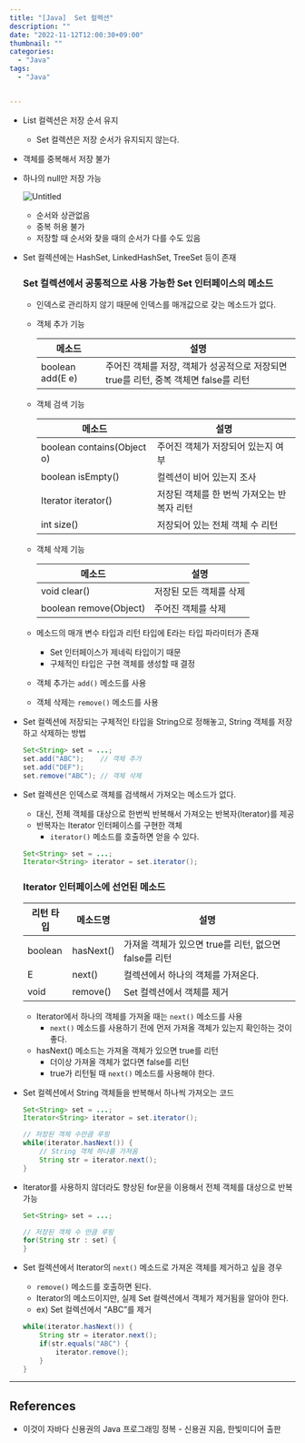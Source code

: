 ```yaml
---
title: "[Java]  Set 컬렉션"
description: ""
date: "2022-11-12T12:00:30+09:00"
thumbnail: ""
categories:
  - "Java"
tags:
  - "Java"


---
```

<!--more-->

- List 컬렉션은 저장 순서 유지
    - Set 컬렉션은 저장 순서가 유지되지 않는다.
- 객체를 중복해서 저장 불가
- 하나의 null만 저장 가능
    
    ![Untitled](/images/lang_java/collectionFramework/Set_컬렉션/Untitled.png)
    
    - 순서와 상관없음
    - 중복 허용 불가
    - 저장할 때 순서와 찾을 때의 순서가 다를 수도 있음
- Set 컬렉션에는 HashSet, LinkedHashSet, TreeSet 등이 존재
    
    ### Set 컬렉션에서 공통적으로 사용 가능한 Set 인터페이스의 메소드
    
    - 인덱스로 관리하지 않기 때문에 인덱스를 매개값으로 갖는 메소드가 없다.
    - 객체 추가 기능
        
        
        | 메소드 | 설명 |
        | --- | --- |
        | boolean add(E e) | 주어진 객체를 저장, 객체가 성공적으로 저장되면 true를 리턴, 중복 객체면 false를 리턴 |
    - 객체 검색 기능
        
        
        | 메소드 | 설명 |
        | --- | --- |
        | boolean contains(Object o) | 주어진 객체가 저장되어 있는지 여부 |
        | boolean isEmpty() | 컬렉션이 비어 있는지 조사 |
        | Iterator<E> iterator() | 저장된 객체를 한 번씩 가져오는 반복자 리턴 |
        | int size() | 저장되어 있는 전체 객체 수 리턴 |
    - 객체 삭제 기능
        
        
        | 메소드 | 설명 |
        | --- | --- |
        | void clear() | 저장된 모든 객체를 삭제 |
        | boolean remove(Object) | 주어진 객체를 삭제 |
    - 메소드의 매개 변수 타입과 리턴 타입에 E라는 타입 파라미터가 존재
        - Set 인터페이스가 제네릭 타입이기 때문
        - 구체적인 타입은 구현 객체를 생성할 때 결정
    - 객체 추가는 `add()` 메소드를 사용
    - 객체 삭제는 `remove()` 메소드를 사용
- Set 컬렉션에 저장되는 구체적인 타입을 String으로 정해놓고, String 객체를 저장하고 삭제하는 방법
    
    ```java
    Set<String> set = ...;
    set.add("ABC");    // 객체 추가
    set.add("DEF");
    set.remove("ABC"); // 객체 삭제
    ```
    
- Set 컬렉션은 인덱스로 객체를 검색해서 가져오는 메소드가 없다.
    - 대신, 전체 객체를 대상으로 한번씩 반복해서 가져오는 반복자(Iterator)를 제공
    - 반복자는 Iterator 인터페이스를 구현한 객체
        - `iterator()` 메소드를 호출하면 얻을 수 있다.
    
    ```java
    Set<String> set = ...;
    Iterator<String> iterator = set.iterator();
    ```
    
    ### Iterator 인터페이스에 선언된 메소드
    
    | 리턴 타입 | 메소드명 | 설명 |
    | --- | --- | --- |
    | boolean | hasNext() | 가져올 객체가 있으면 true를 리턴, 없으면 false를 리턴 |
    | E | next() | 컬렉션에서 하나의 객체를 가져온다. |
    | void | remove() | Set 컬렉션에서 객체를 제거 |
    - Iterator에서 하나의 객체를 가져올 때는 `next()` 메소드를 사용
        - `next()` 메소드를 사용하기 전에 먼저 가져올 객체가 있는지 확인하는 것이 좋다.
    - hasNext() 메소드는 가져올 객체가 있으면 true를 리턴
        - 더이상 가져올 객체가 없다면 false를 리턴
        - true가 리턴될 때 `next()` 메소드를 사용해야 한다.
- Set 컬렉션에서 String 객체들을 반복해서 하나씩 가져오는 코드
    
    ```java
    Set<String> set = ...;
    Iterator<String> iterator = set.iterator();
    
    // 저장된 객체 수만큼 루핑
    while(iterator.hasNext()) {
    	// String 객체 하나를 가져옴
    	String str = iterator.next();
    }
    ```
    
- Iterator를 사용하지 않더라도 향상된 for문을 이용해서 전체 객체를 대상으로 반복 가능
    
    ```java
    Set<String> set = ...;
    
    // 저장된 객체 수 만큼 루핑 
    for(String str : set) {
    }
    ```
    
- Set 컬렉션에서 Iterator의 `next()` 메소드로 가져온 객체를 제거하고 싶을 경우
    - `remove()` 메소드를 호출하면 된다.
    - Iterator의 메소드이지만, 실제 Set 컬렉션에서 객체가 제거됨을 알아야 한다.
    - ex) Set 컬렉션에서 “ABC”를 제거
    
    ```java
    while(iterator.hasNext()) {
    	String str = iterator.next();
    	if(str.equals("ABC") {
    		iterator.remove();
    	}
    }
    ```
    

---

## References

- 이것이 자바다 신용권의 Java 프로그래밍 정복 - 신용권 지음, 한빛미디어 출판